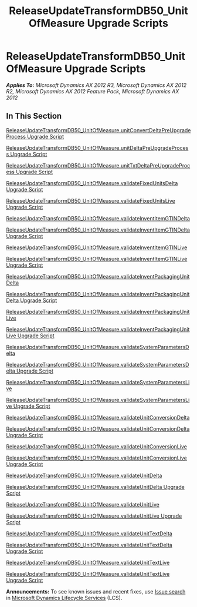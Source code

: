 ﻿---
title: ReleaseUpdateTransformDB50_UnitOfMeasure Upgrade Scripts
TOCTitle: ReleaseUpdateTransformDB50_UnitOfMeasure Upgrade Scripts
ms:assetid: 3f1539a8-fc7e-44ea-a2ca-e50504f3fa56
ms:mtpsurl: https://msdn.microsoft.com/en-us/library/JJ718780(v=AX.60)
ms:contentKeyID: 49707818
ms.date: 05/18/2015
mtps_version: v=AX.60
---

# ReleaseUpdateTransformDB50\_UnitOfMeasure Upgrade Scripts 


_**Applies To:** Microsoft Dynamics AX 2012 R3, Microsoft Dynamics AX 2012 R2, Microsoft Dynamics AX 2012 Feature Pack, Microsoft Dynamics AX 2012_

## In This Section

[ReleaseUpdateTransformDB50\_UnitOfMeasure.unitConvertDeltaPreUpgradeProcess Upgrade Script](releaseupdatetransformdb50-unitofmeasure-unitconvertdeltapreupgradeprocess-upgrade-script.md)

[ReleaseUpdateTransformDB50\_UnitOfMeasure.unitDeltaPreUpgradeProcess Upgrade Script](releaseupdatetransformdb50-unitofmeasure-unitdeltapreupgradeprocess-upgrade-script.md)

[ReleaseUpdateTransformDB50\_UnitOfMeasure.unitTxtDeltaPreUpgradeProcess Upgrade Script](releaseupdatetransformdb50-unitofmeasure-unittxtdeltapreupgradeprocess-upgrade-script.md)

[ReleaseUpdateTransformDB50\_UnitOfMeasure.validateFixedUnitsDelta Upgrade Script](releaseupdatetransformdb50-unitofmeasure-validatefixedunitsdelta-upgrade-script.md)

[ReleaseUpdateTransformDB50\_UnitOfMeasure.validateFixedUnitsLive Upgrade Script](releaseupdatetransformdb50-unitofmeasure-validatefixedunitslive-upgrade-script.md)

[ReleaseUpdateTransformDB50\_UnitOfMeasure.validateInventItemGTINDelta](releaseupdatetransformdb50-unitofmeasure-validateinventitemgtindelta.md)

[ReleaseUpdateTransformDB50\_UnitOfMeasure.validateInventItemGTINDelta Upgrade Script](releaseupdatetransformdb50-unitofmeasure-validateinventitemgtindelta-upgrade-script.md)

[ReleaseUpdateTransformDB50\_UnitOfMeasure.validateInventItemGTINLive](releaseupdatetransformdb50-unitofmeasure-validateinventitemgtinlive.md)

[ReleaseUpdateTransformDB50\_UnitOfMeasure.validateInventItemGTINLive Upgrade Script](releaseupdatetransformdb50-unitofmeasure-validateinventitemgtinlive-upgrade-script.md)

[ReleaseUpdateTransformDB50\_UnitOfMeasure.validateInventPackagingUnitDelta](releaseupdatetransformdb50-unitofmeasure-validateinventpackagingunitdelta.md)

[ReleaseUpdateTransformDB50\_UnitOfMeasure.validateInventPackagingUnitDelta Upgrade Script](releaseupdatetransformdb50-unitofmeasure-validateinventpackagingunitdelta-upgrade-script.md)

[ReleaseUpdateTransformDB50\_UnitOfMeasure.validateInventPackagingUnitLive](releaseupdatetransformdb50-unitofmeasure-validateinventpackagingunitlive.md)

[ReleaseUpdateTransformDB50\_UnitOfMeasure.validateInventPackagingUnitLive Upgrade Script](releaseupdatetransformdb50-unitofmeasure-validateinventpackagingunitlive-upgrade-script.md)

[ReleaseUpdateTransformDB50\_UnitOfMeasure.validateSystemParametersDelta](releaseupdatetransformdb50-unitofmeasure-validatesystemparametersdelta.md)

[ReleaseUpdateTransformDB50\_UnitOfMeasure.validateSystemParametersDelta Upgrade Script](releaseupdatetransformdb50-unitofmeasure-validatesystemparametersdelta-upgrade-script.md)

[ReleaseUpdateTransformDB50\_UnitOfMeasure.validateSystemParametersLive](releaseupdatetransformdb50-unitofmeasure-validatesystemparameterslive.md)

[ReleaseUpdateTransformDB50\_UnitOfMeasure.validateSystemParametersLive Upgrade Script](releaseupdatetransformdb50-unitofmeasure-validatesystemparameterslive-upgrade-script.md)

[ReleaseUpdateTransformDB50\_UnitOfMeasure.validateUnitConversionDelta](releaseupdatetransformdb50-unitofmeasure-validateunitconversiondelta.md)

[ReleaseUpdateTransformDB50\_UnitOfMeasure.validateUnitConversionDelta Upgrade Script](releaseupdatetransformdb50-unitofmeasure-validateunitconversiondelta-upgrade-script.md)

[ReleaseUpdateTransformDB50\_UnitOfMeasure.validateUnitConversionLive](releaseupdatetransformdb50-unitofmeasure-validateunitconversionlive.md)

[ReleaseUpdateTransformDB50\_UnitOfMeasure.validateUnitConversionLive Upgrade Script](releaseupdatetransformdb50-unitofmeasure-validateunitconversionlive-upgrade-script.md)

[ReleaseUpdateTransformDB50\_UnitOfMeasure.validateUnitDelta](releaseupdatetransformdb50-unitofmeasure-validateunitdelta.md)

[ReleaseUpdateTransformDB50\_UnitOfMeasure.validateUnitDelta Upgrade Script](releaseupdatetransformdb50-unitofmeasure-validateunitdelta-upgrade-script.md)

[ReleaseUpdateTransformDB50\_UnitOfMeasure.validateUnitLive](releaseupdatetransformdb50-unitofmeasure-validateunitlive.md)

[ReleaseUpdateTransformDB50\_UnitOfMeasure.validateUnitLive Upgrade Script](releaseupdatetransformdb50-unitofmeasure-validateunitlive-upgrade-script.md)

[ReleaseUpdateTransformDB50\_UnitOfMeasure.validateUnitTextDelta](releaseupdatetransformdb50-unitofmeasure-validateunittextdelta.md)

[ReleaseUpdateTransformDB50\_UnitOfMeasure.validateUnitTextDelta Upgrade Script](releaseupdatetransformdb50-unitofmeasure-validateunittextdelta-upgrade-script.md)

[ReleaseUpdateTransformDB50\_UnitOfMeasure.validateUnitTextLive](releaseupdatetransformdb50-unitofmeasure-validateunittextlive.md)

[ReleaseUpdateTransformDB50\_UnitOfMeasure.validateUnitTextLive Upgrade Script](releaseupdatetransformdb50-unitofmeasure-validateunittextlive-upgrade-script.md)

  
**Announcements:** To see known issues and recent fixes, use [Issue search](http://go.microsoft.com/fwlink/?linkid=389258) in [Microsoft Dynamics Lifecycle Services](http://go.microsoft.com/fwlink/?linkid=306505) (LCS).

